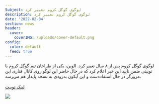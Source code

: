```yaml
---
Subject: لوگوی گوگل کروم تغییر کرد
description: لوگوی گوگل کروم تغییر کرد
date: '2022-02-04'
section: news
header:
  cover:
    coverIMG: /uploads/cover-default.png
config:
  color: default
  feed: true
---
```

لوگوی گوگل کروم پس از ۸ سال تغییر کرد. الوین، یکی از طراحان تیم گوگل کروم با توییتی ضمن تایید این خبر اعلام کرد که در حال حاضر این لوگو روی کانال قناری این مرورگر در حال استفاده‌ست و این آیکون به‌زودی به نسخه پایدار هم می‌رسه.\
\
[لینک توییت](https://twitter.com/elvin_not_11/status/1489647023410212869)

![](/uploads/fkw9a7pvcaqz76o.jpeg)
